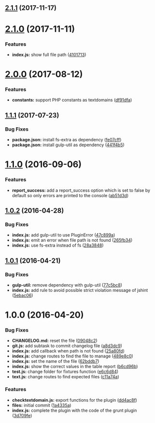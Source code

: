 <a name="2.1.1"></a>
## [2.1.1](https://github.com/felixzapata/gulp-checktextdomain/compare/2.1.0...2.1.1) (2017-11-17)



<a name="2.1.0"></a>
# [2.1.0](https://github.com/felixzapata/gulp-checktextdomain/compare/2.0.0...2.1.0) (2017-11-11)


### Features

* **index.js:** show full file path ([4101713](https://github.com/felixzapata/gulp-checktextdomain/commit/4101713))



<a name="2.0.0"></a>
# [2.0.0](https://github.com/felixzapata/gulp-checktextdomain/compare/1.1.1...2.0.0) (2017-08-12)


### Features

* **constants:** support PHP constants as textdomains ([df91dfa](https://github.com/felixzapata/gulp-checktextdomain/commit/df91dfa))



<a name="1.1.1"></a>
## [1.1.1](https://github.com/felixzapata/gulp-checktextdomain/compare/1.0.2...1.1.1) (2017-07-23)


### Bug Fixes

* **package.json:** install fs-extra as dependency ([fe07cff](https://github.com/felixzapata/gulp-checktextdomain/commit/fe07cff))
* **package.json:** install gulp-util as dependency ([441f4b5](https://github.com/felixzapata/gulp-checktextdomain/commit/441f4b5))



<a name="1.1.0"></a>
# [1.1.0](https://github.com/felixzapata/gulp-checktextdomain/compare/1.0.2...v1.1.0) (2016-09-06)


### Features

* **report_success:** add a report_success option which is set to false by default so only errors are printed to the console ([ab51d3d](https://github.com/felixzapata/gulp-checktextdomain/commit/ab51d3d))



<a name="1.0.2"></a>
## [1.0.2](https://github.com/felixzapata/gulp-checktextdomain/compare/1.0.1...v1.0.2) (2016-04-28)


### Bug Fixes

* **index.js:** add gulp-util to use PluginError ([47c899a](https://github.com/felixzapata/gulp-checktextdomain/commit/47c899a))
* **index.js:** emit an error when file path is not found ([265fb34](https://github.com/felixzapata/gulp-checktextdomain/commit/265fb34))
* **index.js:** use fs-extra instead of fs ([28a3848](https://github.com/felixzapata/gulp-checktextdomain/commit/28a3848))



<a name="1.0.1"></a>
## [1.0.1](https://github.com/felixzapata/gulp-checktextdomain/compare/1.0.0...v1.0.1) (2016-04-21)


### Bug Fixes

* **gulp-util:** remove dependency with gulp-util ([77c5bc8](https://github.com/felixzapata/gulp-checktextdomain/commit/77c5bc8))
* **index.js:** add rule to avoid possible strict violation message of jshint ([5ebac06](https://github.com/felixzapata/gulp-checktextdomain/commit/5ebac06))



<a name="1.0.0"></a>
# 1.0.0 (2016-04-20)


### Bug Fixes

* **CHANGELOG.md:** reset the file ([09048c2](https://github.com/felixzapata/gulp-checktextdomain/commit/09048c2))
* **git.js:** add subtask to commit changelog file ([a8d3dc9](https://github.com/felixzapata/gulp-checktextdomain/commit/a8d3dc9))
* **index.js:** add callback when path is not found ([25a80fd](https://github.com/felixzapata/gulp-checktextdomain/commit/25a80fd))
* **index.js:** change routes to find the file to manage ([489e8c0](https://github.com/felixzapata/gulp-checktextdomain/commit/489e8c0))
* **index.js:** set the name of the file ([62bddb7](https://github.com/felixzapata/gulp-checktextdomain/commit/62bddb7))
* **index.js:** show the correct values in the table report ([b6cd96b](https://github.com/felixzapata/gulp-checktextdomain/commit/b6cd96b))
* **test.js:** change folder for fixtures function ([e6c6d84](https://github.com/felixzapata/gulp-checktextdomain/commit/e6c6d84))
* **text.js:** change routes to find expected files ([c11a74a](https://github.com/felixzapata/gulp-checktextdomain/commit/c11a74a))

### Features

* **checktextdomain.js:** export functions for the plugin ([dd4ac8f](https://github.com/felixzapata/gulp-checktextdomain/commit/dd4ac8f))
* **files:** initial commit ([1a4335a](https://github.com/felixzapata/gulp-checktextdomain/commit/1a4335a))
* **index.js:** complete the plugin with the code of the grunt plugin ([3d709fe](https://github.com/felixzapata/gulp-checktextdomain/commit/3d709fe))



